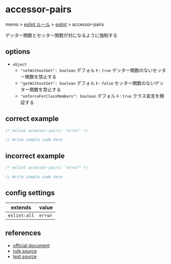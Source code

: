 # accessor-pairs

memo > [eslint ルール](../index.md) > [eslint](../eslint.md) > accessor-pairs

ゲッター関数とセッター関数が対になるように強制する

## options

- `object`
  - `"setWithoutGet": boolean`
    デフォルト: `true`
    ゲッター関数のないセッター関数を禁止する
  - `"getWithoutSet": boolean`
    デフォルト: `false`
    セッター関数のないゲッター関数を禁止する
  - `"enforceForClassMembers": boolean`
    デフォルト: `true`
    クラス宣言を検証する

## correct example

```javascript
/* eslint accessor-pairs: "error" */

// Write sample code here
```

## incorrect example

```javascript
/* eslint accessor-pairs: "error" */

// Write sample code here
```

## config settings

| extends      | value   |
| ------------ | ------- |
| `eslint:all` | `error` |

## references

- [official document](https://eslint.org/docs/latest/rules/accessor-pairs)
- [rule source](https://github.com/eslint/eslint/blob/main/lib/rules/accessor-pairs.js)
- [test source](https://github.com/eslint/eslint/blob/main/tests/lib/rules/accessor-pairs.js)
